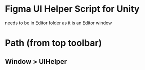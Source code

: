 # Figma UI Helper Script for Unity

needs to be in Editor folder as it is an Editor window

# Path (from top toolbar)

## Window > UIHelper
